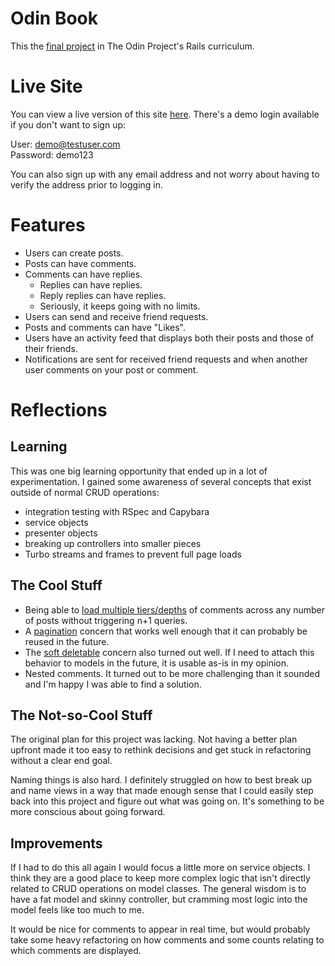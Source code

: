 # Odin Book

This the [final project](https://www.theodinproject.com/lessons/ruby-on-rails-rails-final-project) in The Odin Project's Rails curriculum.

# Live Site
You can view a live version of this site [here](https://abar.dev/odin-book/).  There's a demo login available if you don't want to sign up:

<span>User: demo@testuser.com</span>  
Password: demo123

You can also sign up with any email address and not worry about having to verify the address prior to logging in.

# Features
 - Users can create posts.
 - Posts can have comments.
 - Comments can have replies.
    - Replies can have replies.
    - Reply replies can have replies.
    - Seriously, it keeps going with no limits.
 - Users can send and receive friend requests.
 - Posts and comments can have "Likes".
 - Users have an activity feed that displays both their posts and those of their friends.
 - Notifications are sent for received friend requests and when another user comments on your post or comment.

# Reflections
## Learning
This was one big learning opportunity that ended up in a lot of experimentation. I gained some awareness of several concepts that exist outside of normal CRUD operations:

  - integration testing with RSpec and Capybara
  - service objects
  - presenter objects
  - breaking up controllers into smaller pieces
  - Turbo streams and frames to prevent full page loads

## The Cool Stuff
  - Being able to [load multiple tiers/depths](./app/services/load_posts_tiered_comments.rb) of comments across any number of posts without triggering n+1 queries.
  - A [pagination](./app/models/concerns/pageable.rb) concern that works well enough that it can probably be reused in the future.
  - The [soft deletable](./app/models/concerns/soft_deletable.rb) concern also turned out well.  If I need to attach this behavior to models in the future, it is usable as-is in my opinion.
  - Nested comments.  It turned out to be more challenging than it sounded and I'm happy I was able to find a solution.

## The Not-so-Cool Stuff
The original plan for this project was lacking.  Not having a better plan upfront made it too easy to rethink decisions and get stuck in refactoring without a clear end goal.

Naming things is also hard.  I definitely struggled on how to best break up and name views in a way that made enough sense that I could easily step back into this project and figure out what was going on.  It's something to be more conscious about going forward.

## Improvements
If I had to do this all again I would focus a little more on service objects.  I think they are a good place to keep more complex logic that isn't directly related to CRUD operations on model classes.  The general wisdom is to have a fat model and skinny controller, but cramming most logic into the model feels like too much to me.

It would be nice for comments to appear in real time, but would probably take some heavy refactoring on how comments and some counts relating to which comments are displayed.
